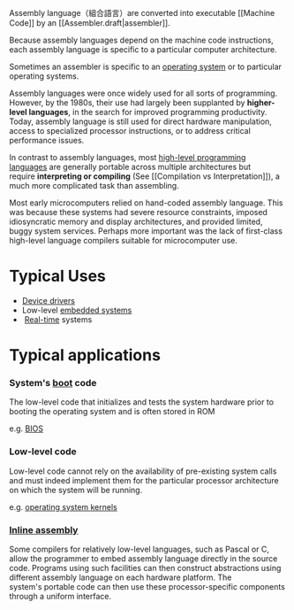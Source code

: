 Assembly language（組合語言）are converted into executable [[Machine Code]] by an [[Assembler.draft|assembler]].

Because assembly languages depend on the machine code instructions, each assembly language is specific to a particular computer architecture.

Sometimes an assembler is specific to an [operating system](https://en.wikipedia.org/wiki/Operating_system) or to particular operating systems.

Assembly languages were once widely used for all sorts of programming. However, by the 1980s, their use had largely been supplanted by **higher-level languages**, in the search for improved programming productivity. Today, assembly language is still used for direct hardware manipulation, access to specialized processor instructions, or to address critical performance issues.

In contrast to assembly languages, most [high-level programming languages](https://en.wikipedia.org/wiki/High-level_programming_language) are generally portable across multiple architectures but require **interpreting or compiling** (See [[Compilation vs Interpretation]]), a much more complicated task than assembling.

Most early microcomputers relied on hand-coded assembly language. This was because these systems had severe resource constraints, imposed idiosyncratic memory and display architectures, and provided limited, buggy system services. Perhaps more important was the lack of first-class high-level language compilers suitable for microcomputer use.

# Typical Uses

* [Device drivers](https://en.wikipedia.org/wiki/Device_driver)
* Low-level [embedded systems](https://en.wikipedia.org/wiki/Embedded_system)
*  [Real-time](https://en.wikipedia.org/wiki/Real-time_computing) systems

# Typical applications

### System's [boot](https://en.wikipedia.org/wiki/Booting) code

The low-level code that initializes and tests the system hardware prior to booting the operating system and is often stored in ROM

e.g. [BIOS](https://en.wikipedia.org/wiki/BIOS)

### Low-level code

Low-level code cannot rely on the availability of pre-existing system calls and must indeed implement them for the particular processor architecture on which the system will be running.

e.g. [operating system kernels](https://en.wikipedia.org/wiki/Kernel_(operating_system))

### [Inline assembly](https://en.wikipedia.org/wiki/Inline_assembly)

Some compilers for relatively low-level languages, such as Pascal or C, allow the programmer to embed assembly language directly in the source code. Programs using such facilities can then construct abstractions using different assembly language on each hardware platform. The system's portable code can then use these processor-specific components through a uniform interface.
